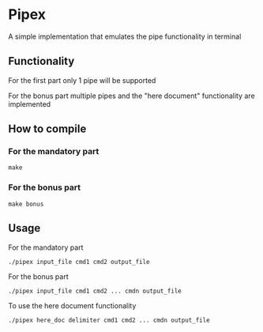 # Pipex

A simple implementation that emulates the pipe functionality in terminal

## Functionality

For the first part only 1 pipe will be supported

For the bonus part multiple pipes and the "here document" functionality are implemented

## How to compile

### For the mandatory part
```
make
```

### For the bonus part
```
make bonus
```

## Usage
For the mandatory part
```
./pipex input_file cmd1 cmd2 output_file
```

For the bonus part
```
./pipex input_file cmd1 cmd2 ... cmdn output_file
```

To use the here document functionality
```
./pipex here_doc delimiter cmd1 cmd2 ... cmdn output_file
```
